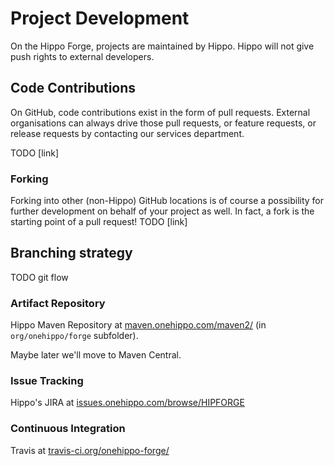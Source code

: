 
# Project Development

On the Hippo Forge, projects are maintained by Hippo. Hippo will not give push rights to external developers. 

## Code Contributions
On GitHub, code contributions exist in the form of pull requests. External organisations can always drive those pull 
requests, or feature requests, or release requests by contacting our services department.

TODO [link]

### Forking
Forking into other (non-Hippo) GitHub locations is of course a possibility for further development on behalf of your 
project as well. In fact, a fork is the starting point of a pull request! 
TODO [link]

## Branching strategy
TODO  git flow
 

### Artifact Repository
Hippo Maven Repository at [maven.onehippo.com/maven2/](http://maven.onehippo.com/maven2/org/onehippo/forge/)
(in `org/onehippo/forge` subfolder).

Maybe later we'll move to Maven Central.

### Issue Tracking
Hippo's JIRA at [issues.onehippo.com/browse/HIPFORGE](https://issues.onehippo.com/browse/HIPFORGE)

### Continuous Integration
Travis at [travis-ci.org/onehippo-forge/](https://travis-ci.org/onehippo-forge/)
